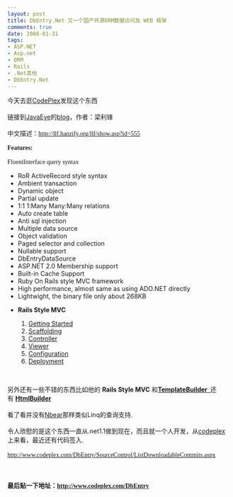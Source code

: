 ```yaml
---
layout: post
title: DbEntry.Net 又一个国产开源ORM数据访问及 WEB 框架
comments: true
date: 2008-01-31
tags:
- ASP.NET
- Asp.net
- ORM
- Rails
- .Net其他
- DbEntry.Net
---
```


<p>今天去逛<a href="http://www.codeplex.com" target="_blank">CodePlex</a>发现这个东西<br /><br />链接到<a href="http://www.javaeye.com/" target="_blank">JavaEye</a>的<a href="http://llf.javaeye.com/" target="_blank">blog</a>，作者：<span id="AuthorLabel">梁利锋</span><br /><br />中文描述：<font face="Verdana"><a href="http://llf.hanzify.org/llf/show.asp?id=555">http://llf.hanzify.org/llf/show.asp?id=555</a><br /><br /></font><font face="Verdana"><strong>Features:</strong><br /><br />FluentInterface query syntax </font></p>
<ul>
<li>RoR ActiveRecord style syntax<br />
</li>
<li>Ambient transaction<br />
</li>
<li>Dynamic object<br />
</li>
<li>Partial update<br />
</li>
<li>1:1 1:Many Many:Many relations<br />
</li>
<li>Auto create table<br />
</li>
<li>Anti sql injection<br />
</li>
<li>Multiple data source<br />
</li>
<li>Object validation<br />
</li>
<li>Paged selector and collection<br />
</li>
<li>Nullable support<br />
</li>
<li>DbEntryDataSource<br />
</li>
<li>ASP.NET 2.0 Membership support<br />
</li>
<li>Built-in Cache Support<br />
</li>
<li>Ruby On Rails style MVC framework<br />
</li>
<li>High performance, almost same as using ADO.NET directly<br />
</li>
<li>Lightwight, the binary file only about 268KB</li>
</ul>
<ul><li><strong>Rails Style MVC</strong></li></ul>
<ol>
<ol>
<li>
<a href="http://www.codeplex.com/DbEntry/Wiki/View.aspx?title=Rails%20Getting%20Started&amp;referringTitle=Home">Getting Started</a><br />
</li>
<li>
<a href="http://www.codeplex.com/DbEntry/Wiki/View.aspx?title=Scaffolding&amp;referringTitle=Home">Scaffolding</a><br />
</li>
<li>
<a href="http://www.codeplex.com/DbEntry/Wiki/View.aspx?title=Controller&amp;referringTitle=Home">Controller</a><br />
</li>
<li>
<a href="http://www.codeplex.com/DbEntry/Wiki/View.aspx?title=Viewer&amp;referringTitle=Home">Viewer</a><br />
</li>
<li>
<a href="http://www.codeplex.com/DbEntry/Wiki/View.aspx?title=Rails%20Configuration&amp;referringTitle=Home">Configuration</a><br />
</li>
<li><a href="http://www.codeplex.com/DbEntry/Wiki/View.aspx?title=Rails%20Style%20MVC%20Deployment&amp;referringTitle=Home">Deployment</a></li>
</ol>
<p></p>
</ol>
<br /><p>另外还有一些不错的东西比如他的 <strong>Rails Style MVC</strong> 和<strong><a href="http://www.codeplex.com/DbEntry/Wiki/View.aspx?title=Tools&amp;referringTitle=Home" target="_blank"><strong>TemplateBuilder</strong>  </a></strong>还有 <a href="http://www.codeplex.com/DbEntry/Wiki/View.aspx?title=HtmlBuilder&amp;referringTitle=Home" target="_blank"><strong>HtmlBuilder</strong></a><br /><br />看了看并没有<a href="http://www.codeplex.com/nbear" target="_blank">Nbear</a>那样类似Linq的查询支持.<br /><br />令人欣慰的是这个东西一直从.net1.1做到现在，而且就一个人开发，从<a href="http://www.codeplex.com" target="_blank">codeplex</a>上来看，最近还有代码签入.<br /><br /><font face="Verdana"><a href="http://www.codeplex.com/DbEntry/SourceControl/ListDownloadableCommits.aspx">http://www.codeplex.com/DbEntry/SourceControl/ListDownloadableCommits.aspx</a><br /><br /></font><br /><br /><strong>最后贴一下地址：<font face="Verdana"><a href="http://www.codeplex.com/DbEntry">http://www.codeplex.com/DbEntry</a></font></strong></p>
<br />
